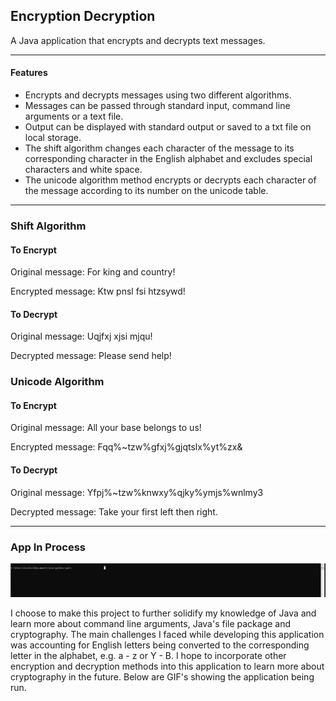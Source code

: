 ## Encryption Decryption ##
A Java application that encrypts and decrypts text messages.

-------------

#### Features ####
* Encrypts and decrypts messages using two different algorithms.
* Messages can be passed through standard input, command line arguments or a text file.
* Output can be displayed with standard output or saved to a txt file on local storage.
* The shift algorithm changes each character of the message to its corresponding character in the English alphabet and excludes special characters and white space.
* The unicode algorithm method encrypts or decrypts each
  character of the message according to its number on the unicode table.
-------------
### Shift Algorithm ###
#### To Encrypt ####
Original message: For king and country!

Encrypted message: Ktw pnsl fsi htzsywd!
#### To Decrypt ####
Original message: Uqjfxj xjsi mjqu!

Decrypted message: Please send help!

### Unicode Algorithm ###
#### To Encrypt ####
Original message:  All your base belongs to us!

Encrypted message: Fqq%~tzw%gfxj%gjqtslx%yt%zx&

#### To Decrypt ####
Original message: Yfpj%~tzw%knwxy%qjky%ymjs%wnlmy3

Decrypted message: Take your first left then right.

-------------


### App In Process ###

![grab-landing-page](https://github.com/csmithswim/EncryptionDecryption/blob/main/images/dana.gif)





I choose to make this project to further solidify my knowledge of Java and learn more about command line arguments, Java's file 
package and cryptography. The main challenges I faced while developing this application was accounting for English letters being converted to the corresponding letter in the 
alphabet, e.g. a - z or Y - B. I hope to incorporate other encryption and decryption methods into this application to learn more about cryptography in the future. Below are 
GIF's showing the application being run.